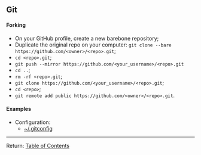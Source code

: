 ## Git

#### Forking

- On your GitHub profile, create a new barebone repository;
- Duplicate the original repo on your computer: ```git clone --bare https://github.com/<owner>/<repo>.git```;
- ```cd <repo>.git```;
- ```git push --mirror https://github.com/<your_username>/<repo>.git```
- ```cd ..```;
- ```rm -rf <repo>.git```;
- ```git clone https://github.com/<your_username>/<repo>.git```;
- ```cd <repo>```;
- ```git remote add public https://github.com/<owner>/<repo>.git```.

#### Examples

- Configuration:
  - [~/.gitconfig](./GIT/.gitconfig)

<hr>

Return: [Table of Contents](./README.MD#TOC)

